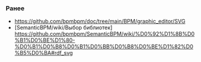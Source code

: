
### Ранее
- https://github.com/bpmbpm/doc/tree/main/BPM/graphic_editor/SVG  
- [SemanticBPM/wiki/Выбор библиотек] https://github.com/bpmbpm/SemanticBPM/wiki/%D0%92%D1%8B%D0%B1%D0%BE%D1%80-%D0%B1%D0%B8%D0%B1%D0%BB%D0%B8%D0%BE%D1%82%D0%B5%D0%BA#rdf_svg

